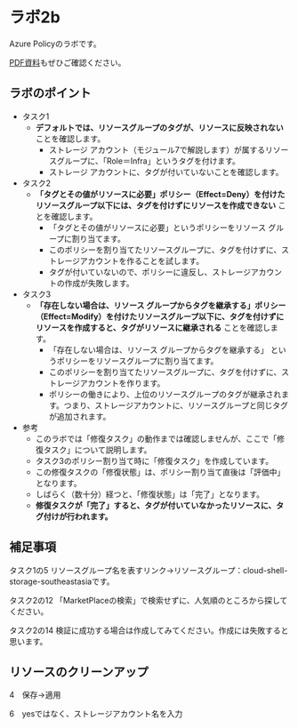 # ラボ2b

Azure Policyのラボです。

[PDF資料](../pdf/mod02/ラボ2b補足.pdf)もぜひご確認ください。

## ラボのポイント

- タスク1
  - **デフォルトでは、リソースグループのタグが、リソースに反映されない** ことを確認します。
    - ストレージ アカウント（モジュール7で解説します）が属するリソースグループに、「Role＝Infra」というタグを付けます。
    - ストレージ アカウントに、タグが付いていないことを確認します。
- タスク2
  - **「タグとその値がリソースに必要」ポリシー（Effect=Deny）を付けたリソースグループ以下には、タグを付けずにリソースを作成できない** ことを確認します。
    - 「タグとその値がリソースに必要」というポリシーをリソース グループに割り当てます。
    - このポリシーを割り当てたリソースグループに、タグを付けずに、ストレージアカウントを作ることを試します。
    - タグが付いていないので、ポリシーに違反し、ストレージアカウントの作成が失敗します。
- タスク3
  - **「存在しない場合は、リソース グループからタグを継承する」ポリシー（Effect=Modify）を付けたリソースグループ以下に、タグを付けずにリソースを作成すると、タグがリソースに継承される** ことを確認します。
    - 「存在しない場合は、リソース グループからタグを継承する」 というポリシーをリソースグループに割り当てます。
    - このポリシーを割り当てたリソースグループに、タグを付けずに、ストレージアカウントを作ります。
    - ポリシーの働きにより、上位のリソースグループのタグが継承されます。つまり、ストレージアカウントに、リソースグループと同じタグが追加されます。
- 参考
  - このラボでは「修復タスク」の動作までは確認しませんが、ここで「修復タスク」について説明します。
  - タスク3のポリシー割り当て時に「修復タスク」を作成しています。
  - この修復タスクの「修復状態」は、ポリシー割り当て直後は「評価中」となります。
  - しばらく（数十分）経つと、「修復状態」は「完了」となります。
  - **修復タスクが「完了」すると、タグが付いていなかったリソースに、タグ付けが行われます。**

## 補足事項

タスク1の5
リソースグループ名を表すリンク→リソースグループ：cloud-shell-storage-southeastasiaです。

タスク2の12
「MarketPlaceの検索」で検索せずに、人気順のところから探してください。

タスク2の14
検証に成功する場合は作成してみてください。作成には失敗すると思います。

## リソースのクリーンアップ

4　保存→適用

6　yesではなく、ストレージアカウント名を入力